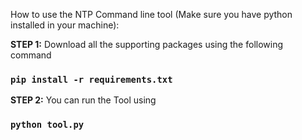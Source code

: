 How to use the NTP Command line tool (Make sure you have python installed in your machine):

**STEP 1:**  Download all the supporting packages using the following command

### `pip install -r requirements.txt`

**STEP 2:** You can run the Tool using

### `python tool.py`

